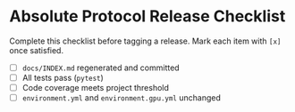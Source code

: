 # Absolute Protocol Release Checklist

Complete this checklist before tagging a release. Mark each item with `[x]` once satisfied.

- [ ] `docs/INDEX.md` regenerated and committed
- [ ] All tests pass (`pytest`)
- [ ] Code coverage meets project threshold
- [ ] `environment.yml` and `environment.gpu.yml` unchanged

